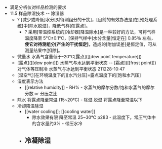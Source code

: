 - 满足分析仪对样品检测的要求
- 11.5 样品除湿技术 -- 除湿器
    - ? [减少或降低]水分[对待测组分的干扰]，[目前的有效办法是]在[预处理系统]中[除水脱湿]，降低气样的[露点]。
        - ? 采用[带温控系统的]冷却器[降温除水]是一种较好的方法，可将气样 温度降至 5℃±0.1℃，[保持气样中]水分含量[恒定在] 0.85％ 左右，__使它对待测组分[产生的干扰恒定]__，造成的[附加误差]是恒定值，可从 测量结果中[扣除]。
    - 微量水 水蒸气含量低于-20℃[露点]([[dew point temperature]])
    - [露点]([[dew point]]) 水蒸气与水达到平衡状态 -- [霜点]([[frost point]]) 对气体等压制冷 水蒸气与冰达到平衡状态
211228-10:47
    - [湿空气][在环境温度下的][水汽分压]=露点温度下的[饱和水汽压]
    - 湿度表示方法
        - [[relative humidity]] - RH% - 水蒸气的摩尔分数/饱和水蒸气的摩尔分数 or 分压之比
    - 除水 将露点降至常温 (15~20℃) - 除湿 脱湿 将露点降至常温以下
    - 冷却降温除湿
        - [[water cooling]]; [[cooling water]]
            - 除水效果有限 降至常温 25~30℃   p283 - 此温度下，常压气体中的含水量约3% - 带压水冷
        - 冷凝除湿
            - 
